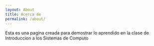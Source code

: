 ```yaml
---
layout: About
title: Acerca de 
permalink: /about/
---
```


Esta es una pagina creada para demostrar lo aprendido en la clase de Introduccion a los Sistemas de Computo
